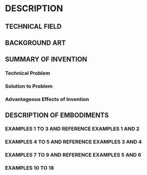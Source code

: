 # DESCRIPTION

## TECHNICAL FIELD

## BACKGROUND ART

## SUMMARY OF INVENTION

### Technical Problem

### Solution to Problem

### Advantageous Effects of Invention

## DESCRIPTION OF EMBODIMENTS

### EXAMPLES 1 TO 3 AND REFERENCE EXAMPLES 1 AND 2

### EXAMPLES 4 TO 5 AND REFERENCE EXAMPLES 3 AND 4

### EXAMPLES 7 TO 9 AND REFERENCE EXAMPLES 5 AND 6

### EXAMPLES 10 TO 18

